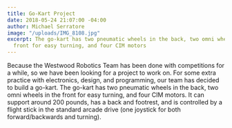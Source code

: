 ```yaml
---
title: Go-Kart Project
date: 2018-05-24 21:07:00 -04:00
author: Michael Serratore
image: "/uploads/IMG_8108.jpg"
excerpt: The go-kart has two pneumatic wheels in the back, two omni wheels in the
  front for easy turning, and four CIM motors
---
```


Because the Westwood Robotics Team has been done with competitions for a while, so we have been looking for a project to work on. For some extra practice with electronics, design, and programming, our team has decided to build a go-kart. The go-kart has two pneumatic wheels in the back, two omni wheels in the front for easy turning, and four CIM motors. It can support around 200 pounds, has a back and footrest, and is controlled by a flight stick in the standard arcade drive (one joystick for both forward/backwards and turning).
